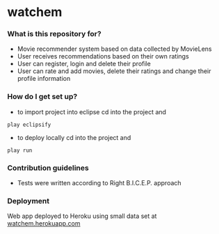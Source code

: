 # watchem #

### What is this repository for? ###

* Movie recommender system based on data collected by MovieLens
* User receives recommendations based on their own ratings
* User can register, login and delete their profile
* User can rate and add movies, delete their ratings and change their profile information

### How do I get set up? ###

* to import project into eclipse cd into the project and 
```
play eclipsify
```


* to deploy locally cd into the project and 
```
play run
```


### Contribution guidelines ###
* Tests were written according to Right B.I.C.E.P. approach


### Deployment ###
Web app deployed to Heroku using small data set at [watchem.herokuapp.com](http://watchem.herokuapp.com/)
